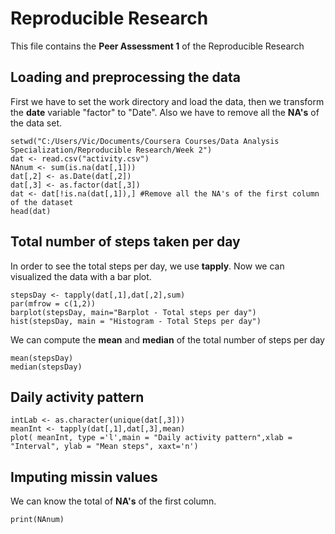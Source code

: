 # Reproducible Research
This file contains the **Peer Assessment 1** of the Reproducible Research


## Loading and preprocessing the data
First we have to set the work directory and load the data, then we transform the **date** variable "factor" to "Date". Also we have to remove all the **NA's** of the data set. 
````{r}
setwd("C:/Users/Vic/Documents/Coursera Courses/Data Analysis Specialization/Reproducible Research/Week 2")
dat <- read.csv("activity.csv")
NAnum <- sum(is.na(dat[,1]))
dat[,2] <- as.Date(dat[,2])
dat[,3] <- as.factor(dat[,3])
dat <- dat[!is.na(dat[,1]),] #Remove all the NA's of the first column of the dataset
head(dat)
````


## Total number of steps taken per day

In order to see the total steps per day, we use **tapply**. Now we can visualized the data with a bar plot.   

````{r}
stepsDay <- tapply(dat[,1],dat[,2],sum)
par(mfrow = c(1,2))
barplot(stepsDay, main="Barplot - Total steps per day")
hist(stepsDay, main = "Histogram - Total Steps per day")
````

We can compute the **mean** and **median** of the total number of steps per day

```{r}
mean(stepsDay)
median(stepsDay)

```


## Daily activity pattern

```{r}
intLab <- as.character(unique(dat[,3]))
meanInt <- tapply(dat[,1],dat[,3],mean)
plot( meanInt, type ='l',main = "Daily activity pattern",xlab = "Interval", ylab = "Mean steps", xaxt='n')

```

## Imputing missin values
We can know the total of **NA's** of the first column.
```{r, echo=FALSE}
print(NAnum)
```

